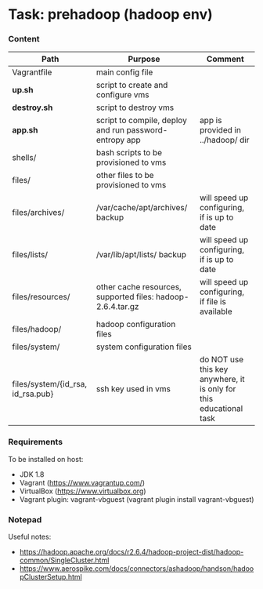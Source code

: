 # Task: prehadoop (hadoop env)

### Content

| Path | Purpose | Comment |
| ------ | ------ | ------ |
| Vagrantfile | main config file |
| **up.sh** | script to create and configure vms |
| **destroy.sh** | script to destroy vms |
| **app.sh** | script to compile, deploy and run password-entropy app | app is provided in ../hadoop/ dir |
| shells/ | bash scripts to be provisioned to vms |
| files/ | other files to be provisioned to vms |
| files/archives/ | /var/cache/apt/archives/ backup | will speed up configuring, if is up to date |
| files/lists/ | /var/lib/apt/lists/ backup | will speed up configuring, if is up to date |
| files/resources/ | other cache resources, supported files: hadoop-2.6.4.tar.gz | will speed up configuring, if file is available
| files/hadoop/ | hadoop configuration files |
| files/system/ | system configuration files |
| files/system/{id_rsa, id_rsa.pub} | ssh key used in vms | do NOT use this key anywhere, it is only for this educational task

### Requirements
To be installed on host:
- JDK 1.8
- Vagrant (https://www.vagrantup.com/)
- VirtualBox (https://www.virtualbox.org)
- Vagrant plugin: vagrant-vbguest (vagrant plugin install vagrant-vbguest)

### Notepad
Useful notes:
- https://hadoop.apache.org/docs/r2.6.4/hadoop-project-dist/hadoop-common/SingleCluster.html
- https://www.aerospike.com/docs/connectors/ashadoop/handson/hadoopClusterSetup.html
